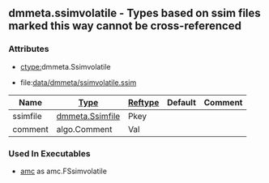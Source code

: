 ## dmmeta.ssimvolatile - Types based on ssim files marked this way cannot be cross-referenced


### Attributes
<a href="#attributes"></a>
* [ctype:](/txt/ssimdb/dmmeta/ctype.md)dmmeta.Ssimvolatile

* file:[data/dmmeta/ssimvolatile.ssim](/data/dmmeta/ssimvolatile.ssim)

|Name|[Type](/txt/ssimdb/dmmeta/ctype.md)|[Reftype](/txt/ssimdb/dmmeta/reftype.md)|Default|Comment|
|---|---|---|---|---|
|ssimfile|[dmmeta.Ssimfile](/txt/ssimdb/dmmeta/ssimfile.md)|Pkey|
|comment|algo.Comment|Val|

### Used In Executables
<a href="#used-in-executables"></a>
* [amc](/txt/exe/amc/README.md) as amc.FSsimvolatile

